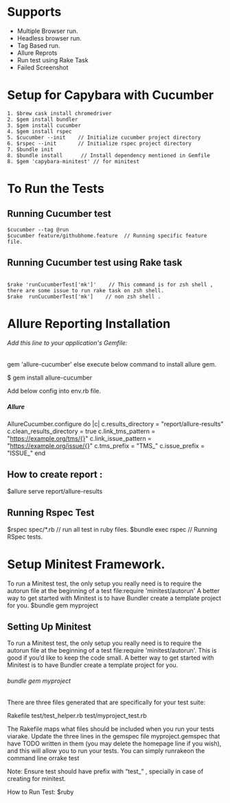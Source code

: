  # Supports #
  - Multiple Browser run.
  - Headless browser run.
  - Tag Based run.
  - Allure Reprots
  - Run test using Rake Task
  - Failed Screenshot

# Setup for Capybara with Cucumber #
```
1. $brew cask install chromedriver
2. $gem install bundler
3. $gem install cucumber
4. $gem install rspec
5. $cucumber --init    // Initialize cucumber project directory
6. $rspec --init       // Initialize rspec project directory
7. $bundle init
8. $bundle install      // Install dependency mentioned in Gemfile
8. $gem 'capybara-minitest' // for minitest 
```

# To Run the Tests 

## Running Cucumber test

```
$cucumber --tag @run
$cucumber feature/githubhome.feature  // Running specific feature file.
```

## Running Cucumber test using Rake task
```

$rake 'runCucumberTest['mk']'    // This command is for zsh shell , there are some issue to run rake task on zsh shell.
$rake  runCucumberTest['mk']    // non zsh shell .
```

# Allure Reporting Installation
###### Add this line to your application's Gemfile:

gem 'allure-cucumber'
else  execute below command to install allure gem.

$ gem install allure-cucumber

Add below config into env.rb file.

##### Allure
AllureCucumber.configure do |c|
  c.results_directory = "report/allure-results"
  c.clean_results_directory = true
  c.link_tms_pattern = "https://example.org/tms/{}"
  c.link_issue_pattern = "https://example.org/issue/{}"
  c.tms_prefix = "TMS_"
  c.issue_prefix = "ISSUE_"
end

## How to create report :
$allure serve report/allure-results 

## Running Rspec Test
$rspec spec/*.rb   // run all test in ruby files.
$bundle exec rspec   // Running RSpec tests.

# Setup Minitest Framework.
To run a Minitest test, the only setup you really need is to require the autorun file at the beginning of a test file:require 'minitest/autorun'
A better way to get started with Minitest is to have Bundler create a template project for you.
$bundle gem myproject

## Setting Up Minitest
To run a Minitest test, the only setup you really need is to require the autorun file at the beginning of a test file:require 'minitest/autorun'. This is good if you’d like to keep the code small. A better way to get started with Minitest is to have Bundler create a template project for you.

###### bundle gem myproject

There are three files generated that are specifically for your test suite:

Rakefile
test/test_helper.rb
test/myproject_test.rb

The Rakefile maps what files should be included when you run your tests viarake. Update the three lines in the gemspec file myproject.gemspec that have TODO written in them (you may delete the homepage line if you wish), and this will allow you to run your tests. You can simply runrakeon the command line orrake test

Note: Ensure test should have prefix with “test_” , specially in case of creating for minitest.

How to Run Test: $ruby <File path>

